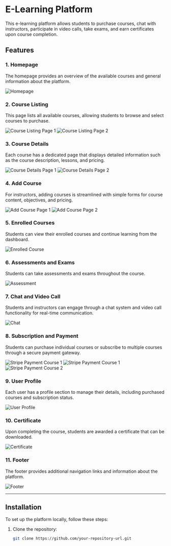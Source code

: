 # E-Learning Platform

This e-learning platform allows students to purchase courses, chat with instructors, participate in video calls, take exams, and earn certificates upon course completion.

## Features

### 1. Homepage
The homepage provides an overview of the available courses and general information about the platform.

![Homepage](images/homepage.png)

### 2. Course Listing
This page lists all available courses, allowing students to browse and select courses to purchase.

![Course Listing Page 1](images/courseListingPage1.png)
![Course Listing Page 2](images/courseListingPage2.png)

### 3. Course Details
Each course has a dedicated page that displays detailed information such as the course description, lessons, and pricing.

![Course Details Page 1](images/courseDetailsPage1.png)
![Course Details Page 2](images/courseDetailsPage2.png)

### 4. Add Course
For instructors, adding courses is streamlined with simple forms for course content, objectives, and pricing.

![Add Course Page 1](images/addCoursePage1.png)
![Add Course Page 2](images/addCoursePage2.png)

### 5. Enrolled Courses
Students can view their enrolled courses and continue learning from the dashboard.

![Enrolled Course](images/entrolledCourse1.png)

### 6. Assessments and Exams
Students can take assessments and exams throughout the course.

![Assessment](images/assessment.png)

### 7. Chat and Video Call
Students and instructors can engage through a chat system and video call functionality for real-time communication.

![Chat](images/chat1.png)

### 8. Subscription and Payment
Students can purchase individual courses or subscribe to multiple courses through a secure payment gateway.

![Stripe Payment Course 1](images/subscription.png)
![Stripe Payment Course 1](images/stripePaymentCourse1.png)
![Stripe Payment Course 2](images/stripePaymentCourse2.png)

### 9. User Profile
Each user has a profile section to manage their details, including purchased courses and subscription status.

![User Profile](images/userProfile.png)

### 10. Certificate
Upon completing the course, students are awarded a certificate that can be downloaded.

![Certificate](images/certificate.png)

### 11. Footer
The footer provides additional navigation links and information about the platform.

![Footer](images/footer.png)

---

## Installation

To set up the platform locally, follow these steps:

1. Clone the repository:
   ```bash
   git clone https://github.com/your-repository-url.git
